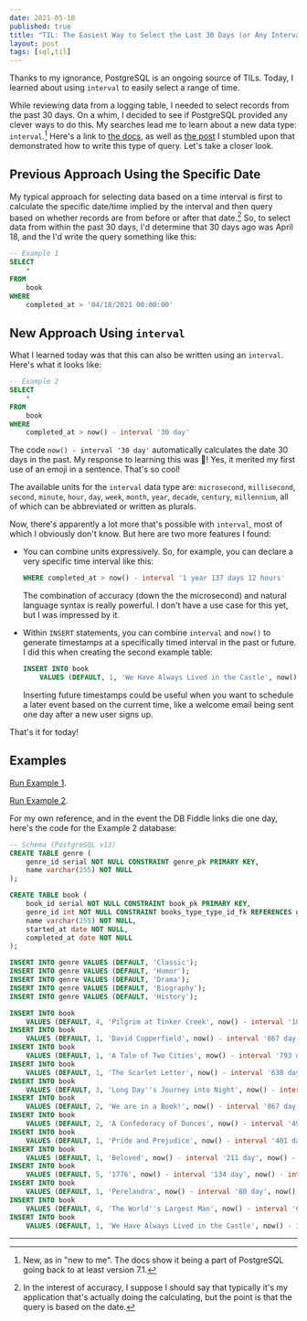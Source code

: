```yaml
---
date: 2021-05-18
published: true
title: "TIL: The Easiest Way to Select the Last 30 Days (or Any Interval) in PostgreSQL"
layout: post
tags: [sql,til]
---
```

Thanks to my ignorance, PostgreSQL is an ongoing source of TILs. Today, I learned about using `interval` to easily select a range of time.
<!--more-->

While reviewing data from a logging table, I needed to select records from the past 30 days. On a whim, I decided to see if PostgreSQL provided any clever ways to do this. My searches lead me to learn about a new data type: `interval`.[^1] Here's a link to [the docs](https://www.postgresql.org/docs/current/datatype-datetime.html#DATATYPE-INTERVAL-INPUT), as well as [the post](https://mode.com/blog/postgres-sql-date-functions/#Finding%20events%20relative%20to%20the%20present%20time%20with%20NOW()%20and%20CURRENT_DATE) I stumbled upon that demonstrated how to write this type of query. Let's take a closer look.

## Previous Approach Using the Specific Date

My typical approach for selecting data based on a time interval is first to calculate the specific date/time implied by the interval and then query based on whether records are from before or after that date.[^2] So, to select data from within the past 30 days, I'd determine that 30 days ago was April 18, and the I'd write the query something like this:

```sql
-- Example 1
SELECT
    *
FROM
    book
WHERE
    completed_at > '04/18/2021 00:00:00'
```

## New Approach Using `interval`

What I learned today was that this can also be written using an `interval`. Here's what it looks like:

```sql
-- Example 2
SELECT
    *
FROM
    book
WHERE
    completed_at > now() - interval '30 day'
```

The code `now() - interval '30 day'` automatically calculates the date 30 days in the past. My response to learning this was 🤯! Yes, it merited my first use of an emoji in a sentence. That's so cool!

The available units for the `interval` data type are: `microsecond`, `millisecond`, `second`, `minute`, `hour`, `day`, `week`, `month`, `year`, `decade`, `century`, `millennium`, all of which can be abbreviated or written as plurals.

Now, there's apparently a lot more that's possible with `interval`, most of which I obviously don't know. But here are two more features I found: 

* You can combine units expressively. So, for example, you can declare a very specific time interval like this:

  ```sql
  WHERE completed_at > now() - interval '1 year 137 days 12 hours'
  ```

	The combination of accuracy (down the the microsecond) and natural language syntax is really powerful. I don't have a use case for this yet, but I was impressed by it.

* Within `INSERT` statements, you can combine `interval` and `now()` to generate timestamps at a specifically timed interval in the past or future. I did this when creating the second example table:

  ```sql
  INSERT INTO book
      VALUES (DEFAULT, 1, 'We Have Always Lived in the Castle', now() - interval '28 day', now());
  ```

  Inserting future timestamps could be useful when you want to schedule a later event based on the current time, like a welcome email being sent one day after a new user signs up.

That's it for today!

## Examples

[Run Example 1](https://www.db-fiddle.com/f/7Saft5dUeJmEEQkDU2YvNT/7).

[Run Example 2](https://www.db-fiddle.com/f/m1HjF2doC5GuA5a1WoSAss/5).

For my own reference, and in the event the DB Fiddle links die one day, here's the code for the Example 2 database:

```sql
-- Schema (PostgreSQL v13)
CREATE TABLE genre (
    genre_id serial NOT NULL CONSTRAINT genre_pk PRIMARY KEY,
    name varchar(255) NOT NULL
);

CREATE TABLE book (
    book_id serial NOT NULL CONSTRAINT book_pk PRIMARY KEY,
    genre_id int NOT NULL CONSTRAINT books_type_type_id_fk REFERENCES genre,
    name varchar(255) NOT NULL,
    started_at date NOT NULL,
    completed_at date NOT NULL
);

INSERT INTO genre VALUES (DEFAULT, 'Classic');
INSERT INTO genre VALUES (DEFAULT, 'Humor');
INSERT INTO genre VALUES (DEFAULT, 'Drama');
INSERT INTO genre VALUES (DEFAULT, 'Biography');
INSERT INTO genre VALUES (DEFAULT, 'History');

INSERT INTO book
    VALUES (DEFAULT, 4, 'Pilgrim at Tinker Creek', now() - interval '1001 day', now() - interval '875 day');
INSERT INTO book
    VALUES (DEFAULT, 1, 'David Copperfield', now() - interval '867 day', now() - interval '794 day');
INSERT INTO book
    VALUES (DEFAULT, 1, 'A Tale of Two Cities', now() - interval '793 day', now() - interval '639 day');
INSERT INTO book
    VALUES (DEFAULT, 1, 'The Scarlet Letter', now() - interval '638 day', now() - interval '503 day');
INSERT INTO book
    VALUES (DEFAULT, 3, 'Long Day''s Journey into Night', now() - interval '562 day', now() - interval '536 day');
INSERT INTO book
    VALUES (DEFAULT, 2, 'We are in a Book!', now() - interval '867 day', now() - interval '502 day');
INSERT INTO book
    VALUES (DEFAULT, 2, 'A Confederacy of Dunces', now() - interval '495 day', now() - interval '243 day');
INSERT INTO book
    VALUES (DEFAULT, 1, 'Pride and Prejudice', now() - interval '401 day', now() - interval '212 day');
INSERT INTO book
    VALUES (DEFAULT, 1, 'Beloved', now() - interval '211 day', now() - interval '135 day');
INSERT INTO book
    VALUES (DEFAULT, 5, '1776', now() - interval '134 day', now() - interval '78 day');
INSERT INTO book
    VALUES (DEFAULT, 1, 'Perelandra', now() - interval '80 day', now() - interval '67 day');
INSERT INTO book
    VALUES (DEFAULT, 4, 'The World''s Largest Man', now() - interval '66 day', now() - interval '28 day');
INSERT INTO book
    VALUES (DEFAULT, 1, 'We Have Always Lived in the Castle', now() - interval '28 day', now());
```

____

[^1]: New, as in "new to me". The docs show it being a part of PostgreSQL going back to at least version 7.1.
[^2]: In the interest of accuracy, I suppose I should say that typically it's my application that's actually doing the calculating, but the point is that the query is based on the date.